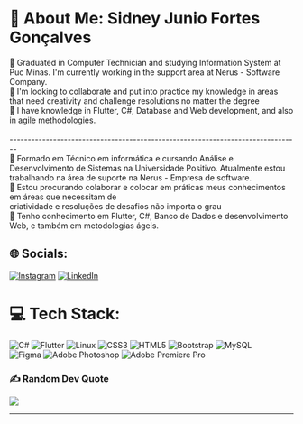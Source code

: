 # 💫 About Me: Sidney Junio Fortes Gonçalves
🔭 Graduated in Computer Technician and studying Information System at Puc Minas. I'm currently working in the support area at Nerus - Software Company.<br>👯 I'm looking to collaborate and put into practice my knowledge in areas that need creativity and challenge resolutions no matter the degree<br>🌱 I have knowledge in Flutter, C#, Database and Web development, and also in agile methodologies.
<br><br>--------------------------------------------------------------------------------<br>🔭 Formado em Técnico em informática e cursando Análise e Desenvolvimento de Sistemas na Universidade Positivo. Atualmente estou trabalhando na área de suporte na Nerus - Empresa de software.<br>👯 Estou procurando colaborar e colocar em práticas meus conhecimentos em áreas que necessitam de <br>criatividade e resoluções de desafios não importa o grau<br>🌱 Tenho conhecimento em Flutter, C#, Banco de Dados e desenvolvimento Web, e também em metodologias ágeis.

## 🌐 Socials:
[![Instagram](https://img.shields.io/badge/Instagram-%23E4405F.svg?logo=Instagram&logoColor=white)](https://instagram.com/sidneyjfg/) 
[![LinkedIn](https://img.shields.io/badge/LinkedIn-%230077B5.svg?logo=linkedin&logoColor=white)](https://www.linkedin.com/in/sidneyjunio/) 

# 💻 Tech Stack:
![C#](https://img.shields.io/badge/C%23-darkblue.svg?style=flat-square&logo=c-sharp&logoColor=white) 
![Flutter](https://img.shields.io/badge/Flutter-black.svg?style=flat-square&logo=flutter&logoColor=purple)
![Linux](https://img.shields.io/badge/Linux-gray.svg?style=flat-square&logo=Linux&logoColor=black) 
![CSS3](https://img.shields.io/badge/CSS-%231572B6.svg?style=flat-square&logo=css3&logoColor=white)
![HTML5](https://img.shields.io/badge/HTML5-%23E34F26.svg?style=flat-square&logo=html5&logoColor=white) 
![Bootstrap](https://img.shields.io/badge/Bootstrap-%23563D7C.svg?style=flat-square&logo=bootstrap&logoColor=white) 
![MySQL](https://img.shields.io/badge/MySQL-%2300f.svg?style=flat-square&logo=mysql&logoColor=white) 	
![Figma](https://img.shields.io/badge/figma-%23F24E1E.svg?style=flat-square&logo=figma&logoColor=white) 
![Adobe Photoshop](https://img.shields.io/badge/adobephotoshop-%2331A8FF.svg?style=flat-square&logo=adobephotoshop&logoColor=white) 
![Adobe Premiere Pro](https://img.shields.io/badge/Adobe%20Premiere%20Pro-9999FF.svg?style=flat-square&logo=Adobe%20Premiere%20Pro&logoColor=white) 

### ✍️ Random Dev Quote
![](https://quotes-github-readme.vercel.app/api?type=horizontal&theme=merko)

---
